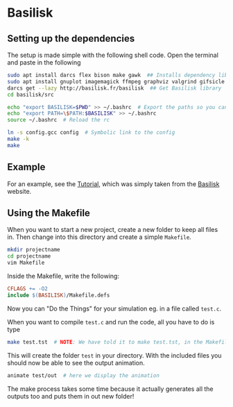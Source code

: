 # Basilisk

## Setting up the dependencies

The setup is made simple with the following shell code. Open the terminal and paste in the following

```bash
sudo apt install darcs flex bison make gawk  ## Installs dependency libraries
sudo apt install gnuplot imagemagick ffmpeg graphviz valgrind gifsicle pstoedit # Plotting libs
darcs get --lazy http://basilisk.fr/basilisk  ## Get Basilisk library
cd basilisk/src

echo "export BASILISK=$PWD" >> ~/.bashrc  # Export the paths so you can build from any directory
echo "export PATH=\$PATH:$BASILISK" >> ~/.bashrc
source ~/.bashrc  # Reload the rc

ln -s config.gcc config  # Symbolic link to the config
make -k
make
```

## Example

For an example, see the [Tutorial](program1/test.c), which was simply taken from the [Basilisk](http://basilisk.fr/Tutorial) website. 

## Using the Makefile

When you want to start a new project, create a new folder to keep all files in. Then change into this directory and create a simple `Makefile`.

```bash
mkdir projectname
cd projectname
vim Makefile
```

Inside the Makefile, write the following:

```Makefile
CFLAGS += -O2
include $(BASILISK)/Makefile.defs
```

Now you can "Do the Things" for your simulation eg. in a file called `test.c`.

When you want to compile `test.c`  and run the code, all you have to do is type

```bash
make test.tst  # NOTE: We have told it to make test.tst, in the Makefile.defs there are rules for this
```

This will create the folder `test` in your directory.
With the included files you should now be able to see the output animation.

```bash
animate test/out  # here we display the animation
```

The make process takes some time because it actually generates all the outputs too and puts them in out new folder!

